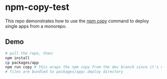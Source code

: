 # npm-copy-test

This repo demonstrates how to use the [npm copy](https://github.com/npm/cli/pull/4082) command to deploy single apps from a monorepo.

## Demo

```bash
# pull the repo, then:
npm install
cp packages/app
npm run copy # this wraps the npm copy from the dev branch since it's not available on npm yet
# files are bundled to packages/app/.deploy directory
```
